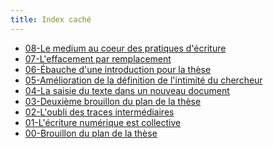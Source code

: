 ```yaml
---
title: Index caché
---
```


- [08-Le medium au coeur des pratiques d'écriture](/posts/2024-08-07-le-medium-au-coeur-des-pratiques-d-ecriture.html)
- [07-L'effacement par remplacement](/posts/2024-08-07-l-effacement-par-remplacement.html)
- [06-Ébauche d'une introduction pour la
  thèse](/posts/2024-05-27-ebauche-introduction-these.html)
- [05-Amélioration de la définition de l'intimité du
  chercheur](/posts/2024-05-11-amelioration-definition-intimite-du-chercheur.html)
- [04-La saisie du texte dans un nouveau
  document](/posts/2024-05-06-la-saisie-du-texte-dans-un-nouveau-document.html)
- [03-Deuxième brouillon du plan de la
  thèse](/posts/2024-04-10-deuxieme-brouillon-plan-de-these.html)
- [02-L'oubli des traces
intermédiaires](/posts/2024-02-06-l-oubli-des-traces-intermediaires.html)
- [01-L'écriture numérique est
collective](/posts/2024-01-12-l-ecriture-numerique-est-collective.html)
- [00-Brouillon du plan de la thèse](/posts/2024-01-12-brouillon-plan-de-these.html)
